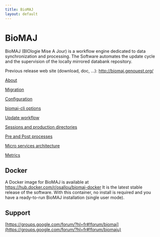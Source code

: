 ```yaml
---
title: BioMAJ
layout: default
---
```


# BioMAJ

BioMAJ (BIOlogie Mise A Jour) is a workflow engine dedicated to data synchronization and processing. The Software automates the update cycle and the supervision of the locally mirrored databank repository.

Previous release web site (download, doc, ...): http://biomaj.genouest.org/

[About](About)

[Migration](Migration)

[Configuration](configuration)

[biomaj-cli options](biomaj-cli_options)

[Update workflow](update_workflow)

[Sessions and production directories](Sessions_and_production_directories)

[Pre and Post processes](Pre_and_Post_processes)

[Micro services architecture](Micro_services_architecture)

[Metrics](Metrics)

## Docker

A Docker image for BioMAJ is available at https://hub.docker.com/r/osallou/biomaj-docker
It is the latest stable release of the software. With this container, no install is required and you have a ready-to-run BioMAJ installation (single user mode).

## Support

[https://groups.google.com/forum/?hl=fr#!forum/biomaj](https://groups.google.com/forum/?hl=fr#!forum/biomaju)
